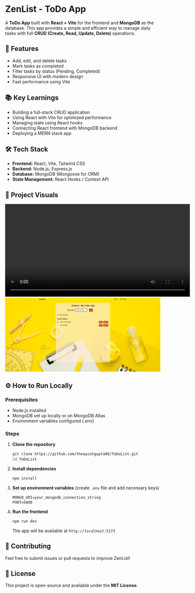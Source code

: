 # ZenList - ToDo App

A **ToDo App** built with **React + Vite** for the frontend and **MongoDB** as the database. This app provides a simple and efficient way to manage daily tasks with full **CRUD (Create, Read, Update, Delete)** operations.

## 🚀 Features
- Add, edit, and delete tasks
- Mark tasks as completed
- Filter tasks by status (Pending, Completed)
- Responsive UI with modern design
- Fast performance using Vite

## 📚 Key Learnings
- Building a full-stack CRUD application
- Using React with Vite for optimized performance
- Managing state using React hooks
- Connecting React frontend with MongoDB backend
- Deploying a MERN stack app

## 🛠️ Tech Stack
- **Frontend:** React, Vite, Tailwind CSS
- **Backend:** Node.js, Express.js
- **Database:** MongoDB (Mongoose for ORM)
- **State Management:** React Hooks / Context API

## 📸 Project Visuals
<video src="./DEMO_VIDEO.mp4" controls width="600"></video>
![ZenList Preview](./public/zenlist.png)

## ⚙️ How to Run Locally

### Prerequisites
- Node.js installed
- MongoDB set up locally or on MongoDB Atlas
- Environment variables configured (.env)

### Steps
1. **Clone the repository**
   ```sh
   git clone https://github.com/theayushgupta08/ToDoList.git
   cd ToDoList
   ```

2. **Install dependencies**
   ```sh
   npm install
   ```

3. **Set up environment variables** (create `.env` file and add necessary keys)
   ```env
   MONGO_URI=your_mongodb_connection_string
   PORT=5000
   ```


5. **Run the frontend**
   ```sh
   npm run dev
   ```
   The app will be available at `http://localhost:5173`



## 🤝 Contributing
Feel free to submit issues or pull requests to improve ZenList!

## 📜 License
This project is open-source and available under the **MIT License**.
